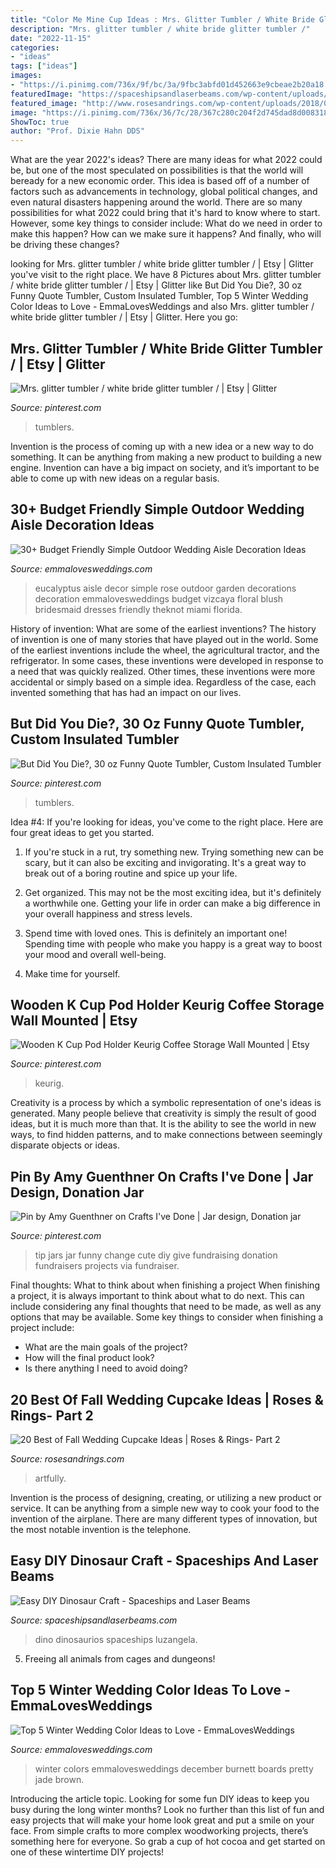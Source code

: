 ```yaml
---
title: "Color Me Mine Cup Ideas : Mrs. Glitter Tumbler / White Bride Glitter Tumbler /"
description: "Mrs. glitter tumbler / white bride glitter tumbler /"
date: "2022-11-15"
categories:
- "ideas"
tags: ["ideas"]
images:
- "https://i.pinimg.com/736x/9f/bc/3a/9fbc3abfd01d452663e9cbeae2b20a18.jpg"
featuredImage: "https://spaceshipsandlaserbeams.com/wp-content/uploads/2015/09/dinosaur-craft.jpg"
featured_image: "http://www.rosesandrings.com/wp-content/uploads/2018/01/vintage-fall-wedding-cupcake-e1577027699936.jpg"
image: "https://i.pinimg.com/736x/36/7c/28/367c280c204f2d745dad8d008318af08.jpg"
ShowToc: true
author: "Prof. Dixie Hahn DDS"
---
```



What are the year 2022's ideas?
There are many ideas for what 2022 could be, but one of the most speculated on possibilities is that the world will beready for a new economic order. This idea is based off of a number of factors such as advancements in technology, global political changes, and even natural disasters happening around the world. There are so many possibilities for what 2022 could bring that it's hard to know where to start. However, some key things to consider include: What do we need in order to make this happen? How can we make sure it happens? And finally, who will be driving these changes?

	

		
looking for Mrs. glitter tumbler / white bride glitter tumbler / | Etsy | Glitter you've visit to the right place. We have 8 Pictures about Mrs. glitter tumbler / white bride glitter tumbler / | Etsy | Glitter like But Did You Die?, 30 oz Funny Quote Tumbler, Custom Insulated Tumbler, Top 5 Winter Wedding Color Ideas to Love - EmmaLovesWeddings and also Mrs. glitter tumbler / white bride glitter tumbler / | Etsy | Glitter. Here you go:
		
    
## Mrs. Glitter Tumbler / White Bride Glitter Tumbler / | Etsy | Glitter

<img loading=lazy src="https://i.pinimg.com/736x/9f/bc/3a/9fbc3abfd01d452663e9cbeae2b20a18.jpg" onerror="this.onerror=null;this.src='https://tse2.mm.bing.net/th?id=OIP.UjTmLmDsDglp0D7jr3-I-AHaHa&amp;pid=15.1';" alt="Mrs. glitter tumbler / white bride glitter tumbler / | Etsy | Glitter">

_Source: pinterest.com_

>tumblers. 

	

Invention is the process of coming up with a new idea or a new way to do something. It can be anything from making a new product to building a new engine. Invention can have a big impact on society, and it’s important to be able to come up with new ideas on a regular basis.

    
## 30+ Budget Friendly Simple Outdoor Wedding Aisle Decoration Ideas

<img loading=lazy src="https://emmalovesweddings.com/wp-content/uploads/2019/06/peonies-and-eucalyptus-simple-wedding-aisle-ideas.jpg" onerror="this.onerror=null;this.src='https://tse1.mm.bing.net/th?id=OIP.thczot-RoLC0yQIia-vw8gHaLH&amp;pid=15.1';" alt="30+ Budget Friendly Simple Outdoor Wedding Aisle Decoration Ideas">

_Source: emmalovesweddings.com_

>eucalyptus aisle decor simple rose outdoor garden decorations decoration emmalovesweddings budget vizcaya floral blush bridesmaid dresses friendly theknot miami florida. 

	

History of invention: What are some of the earliest inventions?
The history of invention is one of many stories that have played out in the world. Some of the earliest inventions include the wheel, the agricultural tractor, and the refrigerator. In some cases, these inventions were developed in response to a need that was quickly realized. Other times, these inventions were more accidental or simply based on a simple idea. Regardless of the case, each invented something that has had an impact on our lives.

    
## But Did You Die?, 30 Oz Funny Quote Tumbler, Custom Insulated Tumbler

<img loading=lazy src="https://i.pinimg.com/736x/00/01/8d/00018d3d77eb67e8559ac1533ab5bae5.jpg" onerror="this.onerror=null;this.src='https://tse4.mm.bing.net/th?id=OIP.o4LOWSVSgdzXT7D09BZrHQHaJ3&amp;pid=15.1';" alt="But Did You Die?, 30 oz Funny Quote Tumbler, Custom Insulated Tumbler">

_Source: pinterest.com_

>tumblers. 

	

Idea #4:
If you're looking for ideas, you've come to the right place. Here are four great ideas to get you started.
1. If you're stuck in a rut, try something new. Trying something new can be scary, but it can also be exciting and invigorating. It's a great way to break out of a boring routine and spice up your life.

2. Get organized. This may not be the most exciting idea, but it's definitely a worthwhile one. Getting your life in order can make a big difference in your overall happiness and stress levels.

3. Spend time with loved ones. This is definitely an important one! Spending time with people who make you happy is a great way to boost your mood and overall well-being.

4. Make time for yourself.

    
## Wooden K Cup Pod Holder Keurig Coffee Storage Wall Mounted | Etsy

<img loading=lazy src="https://i.pinimg.com/736x/36/7c/28/367c280c204f2d745dad8d008318af08.jpg" onerror="this.onerror=null;this.src='https://tse3.mm.bing.net/th?id=OIP.yBPe-VHWMBYV4BFlzEAMBQHaJ3&amp;pid=15.1';" alt="Wooden K Cup Pod Holder Keurig Coffee Storage Wall Mounted | Etsy">

_Source: pinterest.com_

>keurig. 

	

Creativity is a process by which a symbolic representation of one's ideas is generated. Many people believe that creativity is simply the result of good ideas, but it is much more than that. It is the ability to see the world in new ways, to find hidden patterns, and to make connections between seemingly disparate objects or ideas.

    
## Pin By Amy Guenthner On Crafts I&#039;ve Done | Jar Design, Donation Jar

<img loading=lazy src="https://i.pinimg.com/originals/58/18/3b/58183b44c4649a88948f9f50ec4a7004.jpg" onerror="this.onerror=null;this.src='https://tse2.mm.bing.net/th?id=OIP.GBzqU_sLAvO6GkgalucT8gHaJ4&amp;pid=15.1';" alt="Pin by Amy Guenthner on Crafts I&#039;ve Done | Jar design, Donation jar">

_Source: pinterest.com_

>tip jars jar funny change cute diy give fundraising donation fundraisers projects via fundraiser. 

	

Final thoughts: What to think about when finishing a project
When finishing a project, it is always important to think about what to do next. This can include considering any final thoughts that need to be made, as well as any options that may be available. Some key things to consider when finishing a project include:
- What are the main goals of the project?
- How will the final product look?
- Is there anything I need to avoid doing?

    
## 20 Best Of Fall Wedding Cupcake Ideas | Roses &amp; Rings- Part 2

<img loading=lazy src="http://www.rosesandrings.com/wp-content/uploads/2018/01/vintage-fall-wedding-cupcake-e1577027699936.jpg" onerror="this.onerror=null;this.src='https://tse2.mm.bing.net/th?id=OIP.GwveES7YTnvGmPP1EawpFAHaLH&amp;pid=15.1';" alt="20 Best of Fall Wedding Cupcake Ideas | Roses &amp; Rings- Part 2">

_Source: rosesandrings.com_

>artfully. 

	

Invention is the process of designing, creating, or utilizing a new product or service. It can be anything from a simple new way to cook your food to the invention of the airplane. There are many different types of innovation, but the most notable invention is the telephone.

    
## Easy DIY Dinosaur Craft - Spaceships And Laser Beams

<img loading=lazy src="https://spaceshipsandlaserbeams.com/wp-content/uploads/2015/09/dinosaur-craft.jpg" onerror="this.onerror=null;this.src='https://tse4.mm.bing.net/th?id=OIP.VNRCjuxH8YvzGTw0RuAEqgHaLQ&amp;pid=15.1';" alt="Easy DIY Dinosaur Craft - Spaceships and Laser Beams">

_Source: spaceshipsandlaserbeams.com_

>dino dinosaurios spaceships luzangela. 

	

5. Freeing all animals from cages and dungeons!

    
## Top 5 Winter Wedding Color Ideas To Love - EmmaLovesWeddings

<img loading=lazy src="https://emmalovesweddings.com/wp-content/uploads/2018/10/green-jade-and-brown-winter-wedding-color-ideas.jpg" onerror="this.onerror=null;this.src='https://tse1.mm.bing.net/th?id=OIP.kd7Yn-LjyDVz3HuNUIAj9QHaOp&amp;pid=15.1';" alt="Top 5 Winter Wedding Color Ideas to Love - EmmaLovesWeddings">

_Source: emmalovesweddings.com_

>winter colors emmalovesweddings december burnett boards pretty jade brown. 

	

Introducing the article topic.
Looking for some fun DIY ideas to keep you busy during the long winter months? Look no further than this list of fun and easy projects that will make your home look great and put a smile on your face. From simple crafts to more complex woodworking projects, there’s something here for everyone. So grab a cup of hot cocoa and get started on one of these wintertime DIY projects!

